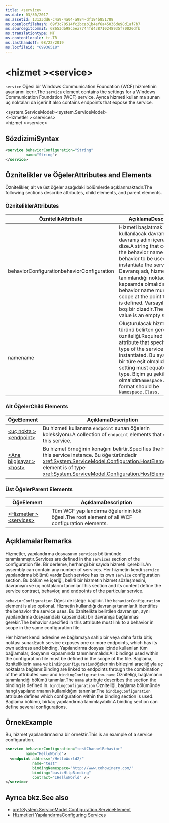 ```yaml
---
title: <service>
ms.date: 03/30/2017
ms.assetid: 13123dd6-c4a9-4a04-a984-df184b851788
ms.openlocfilehash: 69f3c70514fc2bcab1b4ef6a45036de98d1af7b7
ms.sourcegitcommit: 68653db98c5ea7744fd438710248935f70020dfb
ms.translationtype: MT
ms.contentlocale: tr-TR
ms.lasthandoff: 08/22/2019
ms.locfileid: "69936518"
---
```

# <a name="service"></a><span data-ttu-id="dfc75-101">\<hizmet ></span><span class="sxs-lookup"><span data-stu-id="dfc75-101">\<service></span></span>
<span data-ttu-id="dfc75-102">`service` Öğesi bir Windows Communication Foundation (WCF) hizmetinin ayarlarını içerir.</span><span class="sxs-lookup"><span data-stu-id="dfc75-102">The `service` element contains the settings for a Windows Communication Foundation (WCF) service.</span></span> <span data-ttu-id="dfc75-103">Ayrıca hizmeti kullanıma sunan uç noktaları da içerir.</span><span class="sxs-lookup"><span data-stu-id="dfc75-103">It also contains endpoints that expose the service.</span></span>  
  
 <span data-ttu-id="dfc75-104">\<system.ServiceModel></span><span class="sxs-lookup"><span data-stu-id="dfc75-104">\<system.ServiceModel></span></span>  
<span data-ttu-id="dfc75-105">\<Hizmetler ></span><span class="sxs-lookup"><span data-stu-id="dfc75-105">\<services></span></span>  
<span data-ttu-id="dfc75-106">\<hizmet ></span><span class="sxs-lookup"><span data-stu-id="dfc75-106">\<service></span></span>  
  
## <a name="syntax"></a><span data-ttu-id="dfc75-107">Sözdizimi</span><span class="sxs-lookup"><span data-stu-id="dfc75-107">Syntax</span></span>  
  
```xml  
<service behaviorConfiguration="String"
         name="String">
</service>
```  
  
## <a name="attributes-and-elements"></a><span data-ttu-id="dfc75-108">Öznitelikler ve Öğeler</span><span class="sxs-lookup"><span data-stu-id="dfc75-108">Attributes and Elements</span></span>  
 <span data-ttu-id="dfc75-109">Öznitelikler, alt ve üst öğeler aşağıdaki bölümlerde açıklanmaktadır.</span><span class="sxs-lookup"><span data-stu-id="dfc75-109">The following sections describe attributes, child elements, and parent elements.</span></span>  
  
### <a name="attributes"></a><span data-ttu-id="dfc75-110">Öznitelikler</span><span class="sxs-lookup"><span data-stu-id="dfc75-110">Attributes</span></span>  
  
|<span data-ttu-id="dfc75-111">Öznitelik</span><span class="sxs-lookup"><span data-stu-id="dfc75-111">Attribute</span></span>|<span data-ttu-id="dfc75-112">Açıklama</span><span class="sxs-lookup"><span data-stu-id="dfc75-112">Description</span></span>|  
|---------------|-----------------|  
|<span data-ttu-id="dfc75-113">behaviorConfiguration</span><span class="sxs-lookup"><span data-stu-id="dfc75-113">behaviorConfiguration</span></span>|<span data-ttu-id="dfc75-114">Hizmeti başlatmak için kullanılacak davranışın davranış adını içeren bir dize.</span><span class="sxs-lookup"><span data-stu-id="dfc75-114">A string that contains the behavior name of the behavior to be used to instantiate the service.</span></span> <span data-ttu-id="dfc75-115">Davranış adı, hizmetin tanımlandığı noktada kapsamda olmalıdır.</span><span class="sxs-lookup"><span data-stu-id="dfc75-115">The behavior name must be in scope at the point the service is defined.</span></span> <span data-ttu-id="dfc75-116">Varsayılan değer boş bir dizedir.</span><span class="sxs-lookup"><span data-stu-id="dfc75-116">The default value is an empty string.</span></span>|  
|<span data-ttu-id="dfc75-117">name</span><span class="sxs-lookup"><span data-stu-id="dfc75-117">name</span></span>|<span data-ttu-id="dfc75-118">Oluşturulacak hizmetin türünü belirten gerekli dize özniteliği.</span><span class="sxs-lookup"><span data-stu-id="dfc75-118">Required String attribute that specifies the type of the service to be instantiated.</span></span> <span data-ttu-id="dfc75-119">Bu ayar geçerli bir türe eşit olmalıdır.</span><span class="sxs-lookup"><span data-stu-id="dfc75-119">This setting must equate to a valid type.</span></span> <span data-ttu-id="dfc75-120">Biçim şu şekilde olmalıdır`Namespace.Class.`</span><span class="sxs-lookup"><span data-stu-id="dfc75-120">The format should be `Namespace.Class.`</span></span>|  
  
### <a name="child-elements"></a><span data-ttu-id="dfc75-121">Alt Öğeler</span><span class="sxs-lookup"><span data-stu-id="dfc75-121">Child Elements</span></span>  
  
|<span data-ttu-id="dfc75-122">Öğe</span><span class="sxs-lookup"><span data-stu-id="dfc75-122">Element</span></span>|<span data-ttu-id="dfc75-123">Açıklama</span><span class="sxs-lookup"><span data-stu-id="dfc75-123">Description</span></span>|  
|-------------|-----------------|  
|[<span data-ttu-id="dfc75-124">\<uç nokta ></span><span class="sxs-lookup"><span data-stu-id="dfc75-124">\<endpoint></span></span>](endpoint-element.md)|<span data-ttu-id="dfc75-125">Bu hizmeti kullanıma `endpoint` sunan öğelerin koleksiyonu.</span><span class="sxs-lookup"><span data-stu-id="dfc75-125">A collection of `endpoint` elements that expose this service.</span></span>|  
|[<span data-ttu-id="dfc75-126">\<Ana bilgisayar ></span><span class="sxs-lookup"><span data-stu-id="dfc75-126">\<host></span></span>](host.md)|<span data-ttu-id="dfc75-127">Bu hizmet örneğinin konağını belirtir.</span><span class="sxs-lookup"><span data-stu-id="dfc75-127">Specifies the host of this service instance.</span></span> <span data-ttu-id="dfc75-128">Bu öğe türündedir <xref:System.ServiceModel.Configuration.HostElement>.</span><span class="sxs-lookup"><span data-stu-id="dfc75-128">This element is of type <xref:System.ServiceModel.Configuration.HostElement>.</span></span>|  
  
### <a name="parent-elements"></a><span data-ttu-id="dfc75-129">Üst Öğeler</span><span class="sxs-lookup"><span data-stu-id="dfc75-129">Parent Elements</span></span>  
  
|<span data-ttu-id="dfc75-130">Öğe</span><span class="sxs-lookup"><span data-stu-id="dfc75-130">Element</span></span>|<span data-ttu-id="dfc75-131">Açıklama</span><span class="sxs-lookup"><span data-stu-id="dfc75-131">Description</span></span>|  
|-------------|-----------------|  
|[<span data-ttu-id="dfc75-132">\<Hizmetler ></span><span class="sxs-lookup"><span data-stu-id="dfc75-132">\<services></span></span>](services.md)|<span data-ttu-id="dfc75-133">Tüm WCF yapılandırma öğelerinin kök öğesi.</span><span class="sxs-lookup"><span data-stu-id="dfc75-133">The root element of all WCF configuration elements.</span></span>|  
  
## <a name="remarks"></a><span data-ttu-id="dfc75-134">Açıklamalar</span><span class="sxs-lookup"><span data-stu-id="dfc75-134">Remarks</span></span>  
 <span data-ttu-id="dfc75-135">Hizmetler, yapılandırma dosyasının `services` bölümünde tanımlanmıştır.</span><span class="sxs-lookup"><span data-stu-id="dfc75-135">Services are defined in the `services` section of the configuration file.</span></span> <span data-ttu-id="dfc75-136">Bir derleme, herhangi bir sayıda hizmeti içerebilir.</span><span class="sxs-lookup"><span data-stu-id="dfc75-136">An assembly can contain any number of services.</span></span> <span data-ttu-id="dfc75-137">Her hizmetin kendi `service` yapılandırma bölümü vardır.</span><span class="sxs-lookup"><span data-stu-id="dfc75-137">Each service has its own `service` configuration section.</span></span> <span data-ttu-id="dfc75-138">Bu bölüm ve içeriği, belirli bir hizmetin hizmet sözleşmesini, davranışını ve uç noktalarını tanımlar.</span><span class="sxs-lookup"><span data-stu-id="dfc75-138">This section and its content define the service contract, behavior, and endpoints of the particular service.</span></span>  
  
 <span data-ttu-id="dfc75-139">`behaviorConfiguration` Öğesi de isteğe bağlıdır.</span><span class="sxs-lookup"><span data-stu-id="dfc75-139">The `behaviorConfiguration` element is also optional.</span></span> <span data-ttu-id="dfc75-140">Hizmetin kullandığı davranışı tanımlar.</span><span class="sxs-lookup"><span data-stu-id="dfc75-140">It identifies the behavior the service uses.</span></span> <span data-ttu-id="dfc75-141">Bu öznitelikte belirtilen davranışın, aynı yapılandırma dosyasındaki kapsamdaki bir davranışa bağlanması gerekir.</span><span class="sxs-lookup"><span data-stu-id="dfc75-141">The behavior specified in this attribute must link to a behavior in scope in the same configuration file.</span></span>  
  
 <span data-ttu-id="dfc75-142">Her hizmet kendi adresine ve bağlamaya sahip bir veya daha fazla bitiş noktası sunar.</span><span class="sxs-lookup"><span data-stu-id="dfc75-142">Each service exposes one or more endpoints, which has its own address and binding.</span></span> <span data-ttu-id="dfc75-143">Yapılandırma dosyası içinde kullanılan tüm bağlamalar, dosyanın kapsamında tanımlanmalıdır.</span><span class="sxs-lookup"><span data-stu-id="dfc75-143">All bindings used within the configuration file must be defined in the scope of the file.</span></span> <span data-ttu-id="dfc75-144">Bağlama, özniteliklerin `name` ve `bindingConfiguration`öğelerinin birleşimi aracılığıyla uç noktalara bağlanır.</span><span class="sxs-lookup"><span data-stu-id="dfc75-144">Binding are linked to endpoints through the combination of the attributes `name` and `bindingConfiguration`.</span></span> <span data-ttu-id="dfc75-145">`name` Özniteliği, bağlamanın tanımlandığı bölümü tanımlar.</span><span class="sxs-lookup"><span data-stu-id="dfc75-145">The `name` attribute describes the section the binding is defined in.</span></span> <span data-ttu-id="dfc75-146">`bindingConfiguration` Özniteliği, bağlama bölümünde hangi yapılandırmanın kullanıldığını tanımlar.</span><span class="sxs-lookup"><span data-stu-id="dfc75-146">The `bindingConfiguration` attribute defines which configuration within the binding section is used.</span></span> <span data-ttu-id="dfc75-147">Bağlama bölümü, birkaç yapılandırma tanımlayabilir.</span><span class="sxs-lookup"><span data-stu-id="dfc75-147">A binding section can define several configurations.</span></span>  
  
## <a name="example"></a><span data-ttu-id="dfc75-148">Örnek</span><span class="sxs-lookup"><span data-stu-id="dfc75-148">Example</span></span>  
 <span data-ttu-id="dfc75-149">Bu, hizmet yapılandırmasına bir örnektir.</span><span class="sxs-lookup"><span data-stu-id="dfc75-149">This is an example of a service configuration.</span></span>  
  
```xml  
<service behaviorConfiguration="testChannelBehavior"
         name="HelloWorld">
  <endpoint address="/HelloWorld2/"
            name="test"
            bindingNamespace="http://www.cohowinery.com/"
            binding="basicHttpBinding"
            contract="IHelloWorld" />
</service>
```  
  
## <a name="see-also"></a><span data-ttu-id="dfc75-150">Ayrıca bkz.</span><span class="sxs-lookup"><span data-stu-id="dfc75-150">See also</span></span>

- <xref:System.ServiceModel.Configuration.ServiceElement>
- [<span data-ttu-id="dfc75-151">Hizmetleri Yapılandırma</span><span class="sxs-lookup"><span data-stu-id="dfc75-151">Configuring Services</span></span>](../../../wcf/configuring-services.md)

